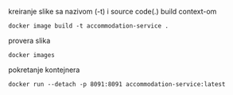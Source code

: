 kreiranje slike sa nazivom (-t) i source code(.) build context-om 
```
docker image build -t accommodation-service .
```
provera slika
```
docker images
```
pokretanje kontejnera
``` 
docker run --detach -p 8091:8091 accommodation-service:latest

```

